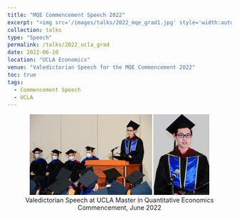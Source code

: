 ```yaml
---
title: "MQE Commencement Speech 2022"
excerpt: "<img src='/images/talks/2022_mqe_grad1.jpg' style='width:auto; height:auto;'>"
collection: talks
type: "Speech"
permalink: /talks/2022_ucla_grad
date: 2022-06-10
location: "UCLA Economics"
venue: "Valedictorian Speech for the MQE Commencement 2022"
toc: true
tags:
  - Commencement Speech
  - UCLA
---
```



<div align="center">
    <img src="/images/talks/2022_ucla_grad.png" alt="MQE Graduation 2022" style="width: 80%;">
</div>
<div align="center">
    Valedictorian Speech at UCLA Master in Quantitative Economics Commencement, June 2022
</div>